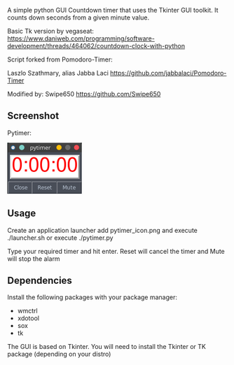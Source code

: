 A simple python GUI Countdown timer that uses the Tkinter GUI toolkit. It counts down seconds from a given minute value. 

Basic Tk version by vegaseat:
https://www.daniweb.com/programming/software-development/threads/464062/countdown-clock-with-python

Script forked from Pomodoro-Timer:

Laszlo Szathmary, alias Jabba Laci https://github.com/jabbalaci/Pomodoro-Timer

Modified by: Swipe650 https://github.com/Swipe650

Screenshot
---------
Pytimer:

![pytimer](screenshot.png) 


Usage
-----

Create an application launcher add pytimer_icon.png and execute ./launcher.sh or execute ./pytimer.py

Type your required timer and hit enter. Reset will cancel the timer and Mute will stop the alarm

Dependencies
------------

Install the following packages with your package manager:
* wmctrl
* xdotool
* sox
* tk

The GUI is based on Tkinter. You will need to install the Tkinter or TK package (depending on your distro)

